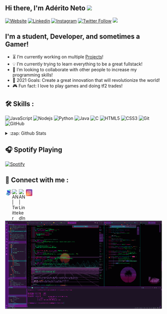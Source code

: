 ## Hi there, I'm Adérito Neto <img src="https://raw.githubusercontent.com/aemmadi/aemmadi/master/wave.gif" width="30px">

[![Website](https://img.shields.io/badge/-Website-Purple?style=for-the-badge&logo=Chrome&logoColor=white&link=https://aderitoneto.github.io/)](https://aderitoneto.github.io/)
[![Linkedin](https://img.shields.io/badge/linkedin-%230077B5.svg?&style=for-the-badge&logo=linkedin&logoColor=white)](https://www.linkedin.com/in/ad%C3%A9rito-neto-6740311b6/)
[![Instagram](https://img.shields.io/badge/instagram-%23E4405F.svg?&style=for-the-badge&logo=instagram&logoColor=white)](https://www.instagram.com/_clout.master_/)
[![Twitter Follow](https://img.shields.io/twitter/follow/L1LNT?color=1DA1F2&label=Twitter&logo=Twitter&style=for-the-badge)](https://twitter.com/L1LNT)
![](https://visitor-badge.glitch.me/badge?page_id=aderitoneto.visitor-badge&style=for-the-badge)

## I'm a student, Developer, and sometimes a Gamer!

- ⏳ I’m currently working on multiple [Projects][website]!
- 💡 I’m currently trying to learn everything to be a great fullstack!
- 👯 I’m looking to collaborate with other people to increase my programming skills!
- 🥅 2021 Goals: Create a great innovation that will revolutionize the world!
- 🎮 Fun fact: I love to play games and doing tf2 trades!

## 🛠 Skills :
![JavaScript](https://img.shields.io/badge/-JavaScript-black?style=flat-square&logo=javascript)
![Nodejs](https://img.shields.io/badge/-Nodejs-black?style=flat-square&logo=Node.js)
![Python](https://img.shields.io/badge/-Python-black?style=flat-square&logo=Python)
![Java](https://img.shields.io/badge/-java-E34A86?style=flat-square&logo=java)
![C](https://img.shields.io/badge/-C-00599C?style=flat-square&logo=c)
![HTML5](https://img.shields.io/badge/-HTML5-E34F26?style=flat-square&logo=html5&logoColor=white)
![CSS3](https://img.shields.io/badge/-CSS3-1572B6?style=flat-square&logo=css3)
![Git](https://img.shields.io/badge/-Git-black?style=flat-square&logo=git)
![GitHub](https://img.shields.io/badge/-GitHub-181717?style=flat-square&logo=github)
<br />

<details>
  <summary>:zap: Github Stats</summary>
<img align="left" alt="AN's Github Stats" src="https://github-readme-stats.vercel.app/api?username=AderitoNeto&theme=synthwave&bg_color=DEG,b5ceff,5b00bd&title_color=ffffff&text_color=a9fef7&icon_color=ce08ff&show_icons=true&hide_border=true" />

![Top Langs](https://github-readme-stats.vercel.app/api/top-langs/?username=AderitoNeto&hide=TeX&layout=compact&bg_color=DEG,b5ceff,5b00bd&text_color=ffffff&title_color=ffffff&show_icons=true&hide_border=true)
</details>



## 🎧 Spotify Playing

[![Spotify](https://novatorem.aderitoneto.vercel.app/api/spotify)](https://open.spotify.com/user/dreamsmatter)



## 🚡 Connect with me :

[<img align="left" alt="aderitoneto.github.io" width="22px" src="https://raw.githubusercontent.com/AderitoNeto/AderitoNeto/master/img/web.png"/>][website]
[<img align="left" alt="AN | Twitter" width="22px" src="https://raw.githubusercontent.com/peterthehan/peterthehan/master/assets/twitter.svg"/>][twitter]
[<img align="left" alt="AN | LinkedIn" width="22px" src="https://raw.githubusercontent.com/peterthehan/peterthehan/master/assets/linkedin.svg"/>][linkedin]
[<img align="left" alt="AN | Instagram" width="22px" src="https://raw.githubusercontent.com/AderitoNeto/AderitoNeto/master/img/ig.png"/>][instagram]
<br />

<h1 align="center">
  <img src="https://github.com/AderitoNeto/AderitoNeto/blob/master/img/synth.gif">
</h1>
<br />

[website]: https://aderitoneto.github.io/
[twitter]: https://twitter.com/L1LNT
[instagram]: https://www.instagram.com/_clout.master_/
[linkedin]: https://www.linkedin.com/in/ad%C3%A9rito-neto-6740311b6/

